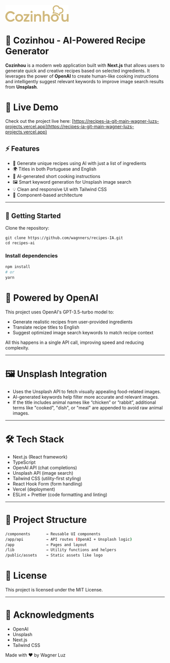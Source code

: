 
<img src="./recipes-ai/public/assets/icons/logo.png" width="200" alt="Logo" />

# 🍳 Cozinhou - AI-Powered Recipe Generator

**Cozinhou** is a modern web application built with **Next.js** that allows users to generate quick and creative recipes based on selected ingredients. It leverages the power of **OpenAI** to create human-like cooking instructions and intelligently suggest relevant keywords to improve image search results from **Unsplash**.

# 🚀 Live Demo

Check out the project live here: [https://recipes-ia-git-main-wagner-luzs-projects.vercel.app](https://recipes-ia-git-main-wagner-luzs-projects.vercel.app)

## ⚡ Features

- 🧠 Generate unique recipes using AI with just a list of ingredients
- 🌍 Titles in both Portuguese and English
- 📝 AI-generated short cooking instructions
- 🖼️ Smart keyword generation for Unsplash image search
- 💡 Clean and responsive UI with Tailwind CSS
- 🧩 Component-based architecture

---

## 🚀 Getting Started

Clone the repository:

```bashh
git clone https://github.com/wagnners/recipes-IA.git
cd recipes-ai
```
### Install dependencies
```bash
npm install
# or
yarn
```

# 🧠 Powered by OpenAI

This project uses OpenAI's GPT-3.5-turbo model to:

- Generate realistic recipes from user-provided ingredients
- Translate recipe titles to English
- Suggest optimized image search keywords to match recipe context

All this happens in a single API call, improving speed and reducing complexity.

---

# 🖼️ Unsplash Integration

- Uses the Unsplash API to fetch visually appealing food-related images.
- AI-generated keywords help filter more accurate and relevant images.
- If the title includes animal names like “chicken” or “rabbit”, additional terms like "cooked", "dish", or "meal" are appended to avoid raw animal images.

---

# 🛠️ Tech Stack

- Next.js (React framework)
- TypeScript
- OpenAI API (chat completions)
- Unsplash API (image search)
- Tailwind CSS (utility-first styling)
- React Hook Form (form handling)
- Vercel (deployment)
- ESLint + Prettier (code formatting and linting)

---

# 📁 Project Structure

```bash
/components       → Reusable UI components  
/app/api          → API routes (OpenAI + Unsplash logic)  
/app              → Pages and layout  
/lib              → Utility functions and helpers  
/public/assets    → Static assets like logo  
```
# 📄 License

This project is licensed under the MIT License.

---

# 🙌 Acknowledgments

- OpenAI
- Unsplash
- Next.js
- Tailwind CSS

Made with ❤️ by Wagner Luz

